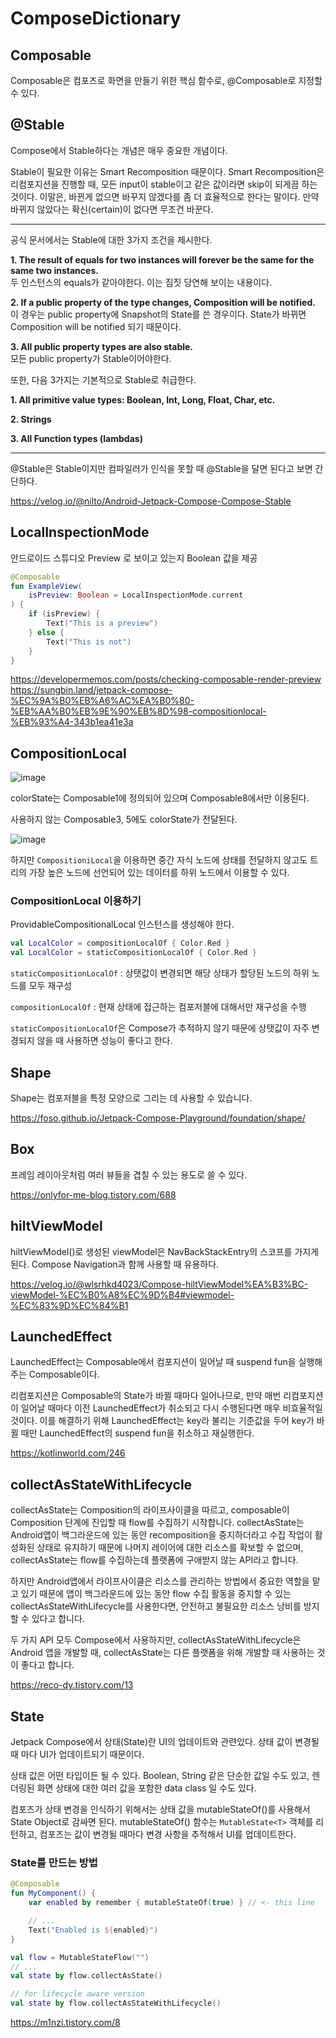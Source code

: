 # ComposeDictionary
## Composable
Composable은 컴포즈로 화면을 만들기 위한 핵심 함수로, @Composable로 지정할 수 있다.

## @Stable
Compose에서 Stable하다는 개념은 매우 중요한 개념이다.

Stable이 필요한 이유는 Smart Recomposition 때문이다. Smart Recomposition은 리컴포지션을 진행할 때, 모든 input이 stable이고 같은 값이라면 skip이 되게끔 하는 것이다. 이말은, 바뀐게 없으면 바꾸지 않겠다를 좀 더 효율적으로 한다는 말이다. 만약 바뀌지 않았다는 확신(certain)이 없다면 무조건 바꾼다.

---

공식 문서에서는 Stable에 대한 3가지 조건을 제시한다.

**1. The result of equals for two instances will forever be the same for the same two instances.**   
두 인스턴스의 equals가 같아야한다. 이는 짐짓 당연해 보이는 내용이다.

**2. If a public property of the type changes, Composition will be notified.**   
이 경우는 public property에 Snapshot의 State를 쓴 경우이다. State가 바뀌면 Composition will be notified 되기 때문이다.

**3. All public property types are also stable.**   
모든 public property가 Stable이어야한다.

또한, 다음 3가지는 기본적으로 Stable로 취급한다.

**1. All primitive value types: Boolean, Int, Long, Float, Char, etc.**

**2. Strings**

**3. All Function types (lambdas)**

---

@Stable은 Stable이지만 컴파일러가 인식을 못할 때 @Stable을 달면 된다고 보면 간단하다.

https://velog.io/@nilto/Android-Jetpack-Compose-Compose-Stable

## LocalInspectionMode
안드로이드 스튜디오 Preview 로 보이고 있는지 Boolean 값을 제공   

```kotlin
@Composable
fun ExampleView(
    isPreview: Boolean = LocalInspectionMode.current
) {
    if (isPreview) {
        Text("This is a preview")
    } else {
        Text("This is not")
    }
}
```

https://developermemos.com/posts/checking-composable-render-preview   
https://sungbin.land/jetpack-compose-%EC%9A%B0%EB%A6%AC%EA%B0%80-%EB%AA%B0%EB%9E%90%EB%8D%98-compositionlocal-%EB%93%A4-343b1ea41e3a

## CompositionLocal
![image](https://github.com/jinukeu/ComposeDictionary/assets/81678959/566b0ba1-cceb-4463-938a-87198a862226)

colorState는 Composable1에 정의되어 있으며 Composable8에서만 이용된다.

사용하지 않는 Composable3, 5에도 colorState가 전달된다.

![image](https://github.com/jinukeu/ComposeDictionary/assets/81678959/b3083e87-e32b-4bf3-9248-4ca8121a5d61)

하지만 `CompositioniLocal`을 이용하면 중간 자식 노드에 상태를 전달하지 않고도 트리의 가장 높은 노드에 선언되어 있는 데이터를 하위 노드에서 이용할 수 있다.

### CompositionLocal 이용하기
ProvidableCompositionalLocal 인스턴스를 생성해야 한다.
```kotlin
val LocalColor = compositionLocalOf { Color.Red }
val LocalColor = staticCompositionLocalOf { Color.Red }
```

`staticCompositionLocalOf` : 상탯값이 변경되면 해당 상태가 할당된 노드의 하위 노드를 모두 재구성     

`compositionLocalOf` : 현재 상태에 접근하는 컴포저블에 대해서만 재구성을 수행   

`staticCompositionLocalOf`은 Compose가 추적하지 않기 때문에 상탯값이 자주 변경되지 않을 때 사용하면 성능이 좋다고 한다.   


## Shape
Shape는 컴포저블을 특정 모양으로 그리는 데 사용할 수 있습니다.

https://foso.github.io/Jetpack-Compose-Playground/foundation/shape/

## Box
프레임 레이아웃처럼 여러 뷰들을 겹칠 수 있는 용도로 쓸 수 있다.

https://onlyfor-me-blog.tistory.com/688

## hiltViewModel
hiltViewModel()로 생성된 viewModel은 NavBackStackEntry의 스코프를 가지게된다. Compose Navigation과 함께 사용할 때 유용하다.

https://velog.io/@wlsrhkd4023/Compose-hiltViewModel%EA%B3%BC-viewModel-%EC%B0%A8%EC%9D%B4#viewmodel-%EC%83%9D%EC%84%B1

## LaunchedEffect
LaunchedEffect는 Composable에서 컴포지션이 일어날 때 suspend fun을 실행해주는 Composable이다.

리컴포지션은 Composable의 State가 바뀔 때마다 일어나므로, 만약 매번 리컴포지션이 일어날 때마다 이전 LaunchedEffect가 취소되고 다시 수행된다면 매우 비효율적일 것이다. 이를 해결하기 위해 LaunchedEffect는 key라 불리는 기준값을 두어 key가 바뀔 때만 LaunchedEffect의 suspend fun을 취소하고 재실행한다.

https://kotlinworld.com/246

## collectAsStateWithLifecycle
collectAsState는 Composition의 라이프사이클을 따르고, composable이 Composition 단계에 진입할 때 flow를 수집하기 시작합니다. collectAsState는 Android앱이 백그라운드에 있는 동안 recomposition을 중지하더라고 수집 작업이 활성화된 상태로 유지하기 때문에 나머지 레이어에 대한 리소스를 확보할 수 없으며, collectAsState는 flow를 수집하는데 플랫폼에 구애받지 않는 API라고 합니다.  

 

하지만 Android앱에서 라이프사이클은 리소스를 관리하는 방법에서 중요한 역할을 맡고 있기 때문에 앱이 백그라운드에 있는 동안 flow 수집 활동을 중지할 수 있는 collectAsStateWithLifecycle를 사용한다면, 안전하고 불필요한 리소스 낭비를 방지할 수 있다고 합니다.

두 가지 API 모두 Compose에서 사용하지만, collectAsStateWithLifecycle은 Android 앱을 개발할 때, collectAsState는 다른 플랫폼을 위해 개발할 때 사용하는 것이 좋다고 합니다.

https://reco-dy.tistory.com/13

## State
Jetpack Compose에서 상태(State)란 UI의 업데이트와 관련있다. 상태 값이 변경될 때 마다 UI가 업데이트되기 때문이다.

상태 값은 어떤 타입이든 될 수 있다. Boolean, String 같은 단순한 값일 수도 있고, 렌더링된 화면 상태에 대한 여러 값을 포함한 data class 일 수도 있다.

컴포즈가 상태 변경을 인식하기 위해서는 상태 값을 mutableStateOf()를 사용해서 State Object로 감싸면 된다. mutableStateOf() 함수는 `MutableState<T>` 객체를 리턴하고, 컴포즈는 값이 변경될 때마다 변경 사항을 추적해서 UI를 업데이트한다.

### State를 만드는 방법
```kotlin
@Composable
fun MyComponent() {
    var enabled by remember { mutableStateOf(true) } // <- this line

    // ...
    Text("Enabled is ${enabled}")
}
```

```kotlin
val flow = MutableStateFlow("")
// ...
val state by flow.collectAsState()

// for lifecycle aware version
val state by flow.collectAsStateWithLifecycle()
```

https://m1nzi.tistory.com/8

## 
